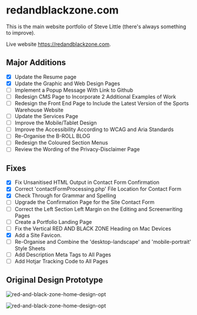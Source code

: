 # redandblackzone.com

This is the main website portfolio of Steve Little (there's always something to improve).

Live website https://redandblackzone.com.

## Major Additions

- [x] Update the Resume page
- [x] Update the Graphic and Web Design Pages
- [ ] Implement a Popup Message With Link to Github
- [ ] Redesign CMS Page to Incorporate 2 Additional Examples of Work
- [ ] Redesign the Front End Page to Include the Latest Version of the Sports Warehouse Website
- [ ] Update the Services Page
- [ ] Improve the Mobile/Tablet Design
- [ ] Improve the Accessibility According to WCAG and Aria Standards
- [ ] Re-Organise the B-ROLL BLOG
- [ ] Redesign the Coloured Section Menus
- [ ] Review the Wording of the Privacy-Disclaimer Page

## Fixes

- [x] Fix Unsanitised HTML Output in Contact Form Confirmation
- [x] Correct 'contactFormProcessing.php' File Location for Contact Form
- [x] Check Through for Grammar and Spelling
- [ ] Upgrade the Confirmation Page for the Site Contact Form
- [ ] Correct the Left Section Left Margin on the Editing and Screenwriting Pages
- [ ] Create a Portfolio Landing Page
- [ ] Fix the Vertical RED AND BLACK ZONE Heading on Mac Devices
- [x] Add a Site Favicon.
- [ ] Re-Organise and Combine the 'desktop-landscape' and 'mobile-portrait' Style Sheets
- [ ] Add Description Meta Tags to All Pages
- [ ] Add Hotjar Tracking Code to All Pages

## Original Design Prototype

![red-and-black-zone-home-design-opt](https://redandblackzone.com/images/red-and-black-zone-home-design.png)

![red-and-black-zone-home-design-opt](https://redandblackzone.com/images/red-and-black-zone-contacts-design.png)
